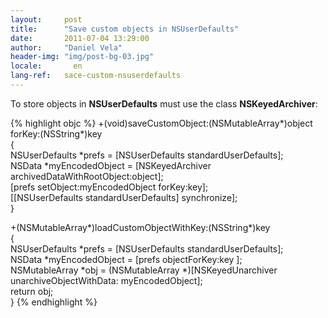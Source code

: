 ```yaml
---
layout:     post
title:      "Save custom objects in NSUserDefaults"
date:       2011-07-04 13:29:00
author:     "Daniel Vela"
header-img: "img/post-bg-03.jpg"
locale:       en
lang-ref:   sace-custom-nsuserdefaults
---
```


To store objects in **NSUserDefaults** must use the class **NSKeyedArchiver**:

{% highlight objc %}
+(void)saveCustomObject:(NSMutableArray*)object forKey:(NSString*)key  
{  
    NSUserDefaults *prefs = [NSUserDefaults standardUserDefaults];  
    NSData *myEncodedObject = [NSKeyedArchiver archivedDataWithRootObject:object];  
    [prefs setObject:myEncodedObject forKey:key];  
    [[NSUserDefaults standardUserDefaults] synchronize];  
} 

+(NSMutableArray*)loadCustomObjectWithKey:(NSString*)key  
{  
    NSUserDefaults *prefs = [NSUserDefaults standardUserDefaults];  
    NSData *myEncodedObject = [prefs objectForKey:key ];  
    NSMutableArray *obj = (NSMutableArray *)[NSKeyedUnarchiver unarchiveObjectWithData: myEncodedObject];  
    return obj;  
}
{% endhighlight %}